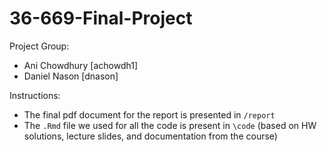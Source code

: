 # 36-669-Final-Project

Project Group:
  - Ani Chowdhury [achowdh1]
  - Daniel Nason [dnason]

Instructions:
 - The final pdf document for the report is presented in `/report`
 - The `.Rmd` file we used for all the code is present in `\code` (based on HW solutions, lecture slides, and documentation from the course)
